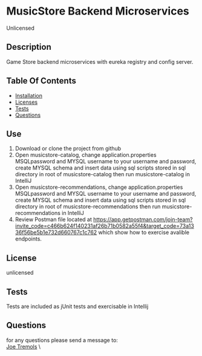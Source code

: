 # MusicStore Backend Microservices
Unlicensed
    
## Description
Game Store backend microservices with eureka registry and config server.   

## Table Of Contents
* [Installation](#user-content-use)
* [Licenses](#user-content-licenses)
* [Tests](#user-content-tests)
* [Questions](#user-content-questions)
    
## Use
1. Download or clone the project from github
2. Open musicstore-catalog, change application.properties MSQLpassword and MYSQL username to your username and password, create MYSQL schema and insert data using sql scripts stored in sql directory in root of musicstore-catalog then run musicstore-catalog in IntelliJ
3. Open musicstore-recommendations, change application.properties MSQLpassword and MYSQL username to your username and password, create MYSQL schema and insert data using sql scripts stored in sql directory in root of musicstore-recommendations then run musicstore-recommendations in IntelliJ
4. Review Postman file located at https://app.getpostman.com/join-team?invite_code=c466b624f140231af26b71b0582a55f4&target_code=73a1336f56be5b1e732d660767c1c762 which show how to exercise avalible endpoints.

## License
unlicensed

## Tests
Tests are included as jUnit tests and exercisable in Intellij

## Questions
for any questions please send a message to:\
[Joe Tremols](https://github.com/NukaGrizz/) \
  


